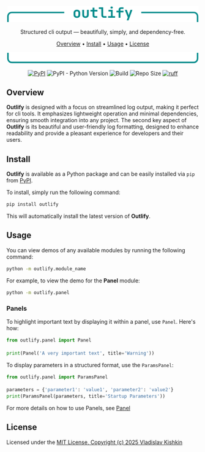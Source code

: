 <div align="center">

<img src="/assets/header.svg" alt="outlify header" width="500">

Structured cli output — beautifully, simply, and dependency-free.

[Overview](#overview) •
[Install](#install) •
[Usage](#usage) •
[License](#license)

<img src="/assets/footer.svg" alt="outlify footer" width="500">

[![PyPI](https://img.shields.io/pypi/v/outlify)](https://pypi.org/project/outlify/)
![PyPI - Python Version](https://img.shields.io/pypi/pyversions/outlify)
![Build](https://github.com/k1shk1n/outlify/actions/workflows/checks.yaml/badge.svg)
![Repo Size](https://img.shields.io/github/repo-size/k1shk1n/outlify)
[![ruff](https://img.shields.io/endpoint?url=https://raw.githubusercontent.com/astral-sh/ruff/main/assets/badge/v2.json)](https://github.com/astral-sh/ruff)

</div>

## Overview
**Outlify** is designed with a focus on streamlined log output, making it perfect for cli tools.
It emphasizes lightweight operation and minimal dependencies, ensuring smooth integration
into any project. The second key aspect of **Outlify** is its beautiful and user-friendly
log formatting, designed to enhance readability and provide a pleasant experience
for developers and their users.

## Install
**Outlify** is available as a Python package and can be easily installed via `pip` from [PyPI](https://pypi.org/project/outlify/).

To install, simply run the following command:
```bash
pip install outlify
```
This will automatically install the latest version of **Outlify**.

## Usage
You can view demos of any available modules by running the following command:
```bash
python -m outlify.module_name
```

For example, to view the demo for the **Panel** module:
```bash
python -m outlify.panel
```

### Panels 
To highlight important text by displaying it within a panel, use `Panel`. Here's how:
```python
from outlify.panel import Panel

print(Panel('A very important text', title='Warning'))
```

To display parameters in a structured format, use the `ParamsPanel`:
```python
from outlify.panel import ParamsPanel

parameters = {'parameter1': 'value1', 'parameter2': 'value2'}
print(ParamsPanel(parameters, title='Startup Parameters'))
```

For more details on how to use Panels, see [Panel](docs/panel.md)

## License
Licensed under the [MIT License, Copyright (c) 2025 Vladislav Kishkin](LICENSE)